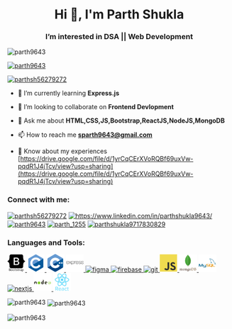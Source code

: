 <h1 align="center">Hi 👋, I'm Parth Shukla</h1>
<h3 align="center">I’m interested in DSA || Web Development</h3>

<p align="left"> <img src="https://komarev.com/ghpvc/?username=parth9643&label=Profile%20views&color=0e75b6&style=flat" alt="parth9643" /> </p>

<p align="left"> <a href="https://github.com/ryo-ma/github-profile-trophy"><img src="https://github-profile-trophy.vercel.app/?username=parth9643" alt="parth9643" /></a> </p>

<p align="left"> <a href="https://twitter.com/parthsh56279272" target="blank"><img src="https://img.shields.io/twitter/follow/parthsh56279272?logo=twitter&style=for-the-badge" alt="parthsh56279272" /></a> </p>

- 🌱 I’m currently learning **Express.js**

- 👯 I’m looking to collaborate on **Frontend Devlopment**

- 💬 Ask me about **HTML,CSS,JS,Bootstrap,ReactJS,NodeJS,MongoDB**

- 📫 How to reach me **sparth9643@gmail.com**

- 📄 Know about my experiences [https://drive.google.com/file/d/1yrCqCErXVoRQBf69uxVw-pqdR1J4jTcv/view?usp=sharing](https://drive.google.com/file/d/1yrCqCErXVoRQBf69uxVw-pqdR1J4jTcv/view?usp=sharing)

<h3 align="left">Connect with me:</h3>
<p align="left">
<a href="https://twitter.com/parthsh56279272" target="blank"><img align="center" src="https://raw.githubusercontent.com/rahuldkjain/github-profile-readme-generator/master/src/images/icons/Social/twitter.svg" alt="parthsh56279272" height="30" width="40" /></a>
<a href="https://linkedin.com/in/https://www.linkedin.com/in/parthshukla9643/" target="blank"><img align="center" src="https://raw.githubusercontent.com/rahuldkjain/github-profile-readme-generator/master/src/images/icons/Social/linked-in-alt.svg" alt="https://www.linkedin.com/in/parthshukla9643/" height="30" width="40" /></a>
<a href="https://instagram.com/parth9643" target="blank"><img align="center" src="https://raw.githubusercontent.com/rahuldkjain/github-profile-readme-generator/master/src/images/icons/Social/instagram.svg" alt="parth9643" height="30" width="40" /></a>
<a href="https://www.codechef.com/users/parth_1255" target="blank"><img align="center" src="https://cdn.jsdelivr.net/npm/simple-icons@3.1.0/icons/codechef.svg" alt="parth_1255" height="30" width="40" /></a>
<a href="https://www.leetcode.com/parthshukla9717830829" target="blank"><img align="center" src="https://raw.githubusercontent.com/rahuldkjain/github-profile-readme-generator/master/src/images/icons/Social/leet-code.svg" alt="parthshukla9717830829" height="30" width="40" /></a>
</p>

<h3 align="left">Languages and Tools:</h3>
<p align="left"> <a href="https://getbootstrap.com" target="_blank" rel="noreferrer"> <img src="https://raw.githubusercontent.com/devicons/devicon/master/icons/bootstrap/bootstrap-plain-wordmark.svg" alt="bootstrap" width="40" height="40"/> </a> <a href="https://www.cprogramming.com/" target="_blank" rel="noreferrer"> <img src="https://raw.githubusercontent.com/devicons/devicon/master/icons/c/c-original.svg" alt="c" width="40" height="40"/> </a> <a href="https://www.w3schools.com/cpp/" target="_blank" rel="noreferrer"> <img src="https://raw.githubusercontent.com/devicons/devicon/master/icons/cplusplus/cplusplus-original.svg" alt="cplusplus" width="40" height="40"/> </a> <a href="https://expressjs.com" target="_blank" rel="noreferrer"> <img src="https://raw.githubusercontent.com/devicons/devicon/master/icons/express/express-original-wordmark.svg" alt="express" width="40" height="40"/> </a> <a href="https://www.figma.com/" target="_blank" rel="noreferrer"> <img src="https://www.vectorlogo.zone/logos/figma/figma-icon.svg" alt="figma" width="40" height="40"/> </a> <a href="https://firebase.google.com/" target="_blank" rel="noreferrer"> <img src="https://www.vectorlogo.zone/logos/firebase/firebase-icon.svg" alt="firebase" width="40" height="40"/> </a> <a href="https://git-scm.com/" target="_blank" rel="noreferrer"> <img src="https://www.vectorlogo.zone/logos/git-scm/git-scm-icon.svg" alt="git" width="40" height="40"/> </a> <a href="https://developer.mozilla.org/en-US/docs/Web/JavaScript" target="_blank" rel="noreferrer"> <img src="https://raw.githubusercontent.com/devicons/devicon/master/icons/javascript/javascript-original.svg" alt="javascript" width="40" height="40"/> </a> <a href="https://www.mongodb.com/" target="_blank" rel="noreferrer"> <img src="https://raw.githubusercontent.com/devicons/devicon/master/icons/mongodb/mongodb-original-wordmark.svg" alt="mongodb" width="40" height="40"/> </a> <a href="https://www.mysql.com/" target="_blank" rel="noreferrer"> <img src="https://raw.githubusercontent.com/devicons/devicon/master/icons/mysql/mysql-original-wordmark.svg" alt="mysql" width="40" height="40"/> </a> <a href="https://nextjs.org/" target="_blank" rel="noreferrer"> <img src="https://cdn.worldvectorlogo.com/logos/nextjs-2.svg" alt="nextjs" width="40" height="40"/> </a> <a href="https://nodejs.org" target="_blank" rel="noreferrer"> <img src="https://raw.githubusercontent.com/devicons/devicon/master/icons/nodejs/nodejs-original-wordmark.svg" alt="nodejs" width="40" height="40"/> </a> <a href="https://reactjs.org/" target="_blank" rel="noreferrer"> <img src="https://raw.githubusercontent.com/devicons/devicon/master/icons/react/react-original-wordmark.svg" alt="react" width="40" height="40"/> </a> </p>

<p><img align="left" src="https://github-readme-stats.vercel.app/api/top-langs?username=parth9643&show_icons=true&locale=en&layout=compact" alt="parth9643" /></p>

<p>&nbsp;<img align="center" src="https://github-readme-stats.vercel.app/api?username=parth9643&show_icons=true&locale=en" alt="parth9643" /></p>

<p><img align="center" src="https://github-readme-streak-stats.herokuapp.com/?user=parth9643&" alt="parth9643" /></p>
